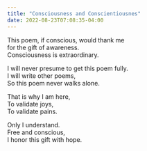 ```yaml
---
title: "Consciousness and Conscientiousnes"
date: 2022-08-23T07:08:35-04:00
---
```


This poem, if conscious, would thank me \
for the gift of awareness. \
Consciousness is extraordinary.

I will never presume to get this poem fully. \
I will write other poems, \
So this poem never walks alone.

That is why I am here, \
To validate joys, \
To validate pains.

Only I understand. \
Free and conscious, \
I honor this gift with hope.

